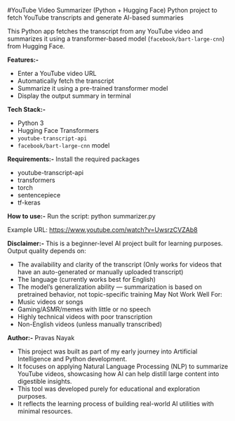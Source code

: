 #YouTube Video Summarizer (Python + Hugging Face)
Python project to fetch YouTube transcripts and generate AI-based summaries

This Python app fetches the transcript from any YouTube video and summarizes it using a transformer-based model (`facebook/bart-large-cnn`) from Hugging Face.

**Features:-**

- Enter a YouTube video URL
- Automatically fetch the transcript
- Summarize it using a pre-trained transformer model
- Display the output summary in terminal

**Tech Stack:-**

- Python 3
- Hugging Face Transformers
- `youtube-transcript-api`
- `facebook/bart-large-cnn` model

**Requirements:-**
Install the required packages
- youtube-transcript-api
- transformers
- torch
- sentencepiece
- tf-keras

**How to use:-**
Run the script: python summarizer.py

Example URL: https://www.youtube.com/watch?v=UwsrzCVZAb8

**Disclaimer:-**
This is a beginner-level AI project built for learning purposes.
Output quality depends on:
- The availability and clarity of the transcript (Only works for videos that have an auto-generated or manually uploaded transcript)
- The language (currently works best for English)
- The model’s generalization ability — summarization is based on pretrained behavior, not topic-specific training
May Not Work Well For:
- Music videos or songs
- Gaming/ASMR/memes with little or no speech
- Highly technical videos with poor transcription
- Non-English videos (unless manually transcribed)

**Author:-** 
Pravas Nayak
- This project was built as part of my early journey into Artificial Intelligence and Python development.
- It focuses on applying Natural Language Processing (NLP) to summarize YouTube videos, showcasing how AI can help distill large content into digestible insights.
- This tool was developed purely for educational and exploration purposes.
- It reflects the learning process of building real-world AI utilities with minimal resources.
